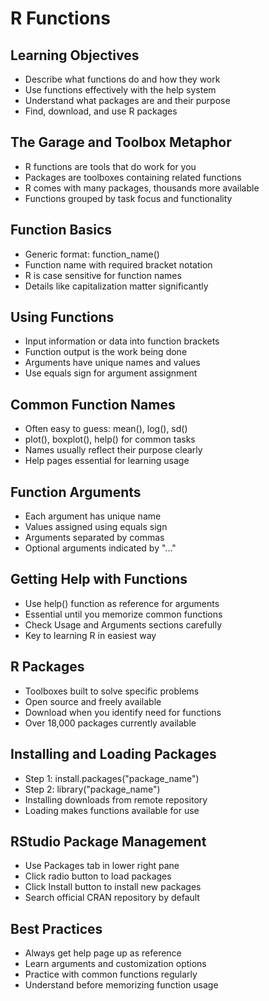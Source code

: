 # R Functions

## Learning Objectives
- Describe what functions do and how they work
- Use functions effectively with the help system
- Understand what packages are and their purpose
- Find, download, and use R packages

## The Garage and Toolbox Metaphor
- R functions are tools that do work for you
- Packages are toolboxes containing related functions
- R comes with many packages, thousands more available
- Functions grouped by task focus and functionality

## Function Basics
- Generic format: function_name()
- Function name with required bracket notation
- R is case sensitive for function names
- Details like capitalization matter significantly

## Using Functions
- Input information or data into function brackets
- Function output is the work being done
- Arguments have unique names and values
- Use equals sign for argument assignment

## Common Function Names
- Often easy to guess: mean(), log(), sd()
- plot(), boxplot(), help() for common tasks
- Names usually reflect their purpose clearly
- Help pages essential for learning usage

## Function Arguments
- Each argument has unique name
- Values assigned using equals sign
- Arguments separated by commas
- Optional arguments indicated by "..."

## Getting Help with Functions
- Use help() function as reference for arguments
- Essential until you memorize common functions
- Check Usage and Arguments sections carefully
- Key to learning R in easiest way

## R Packages
- Toolboxes built to solve specific problems
- Open source and freely available
- Download when you identify need for functions
- Over 18,000 packages currently available

## Installing and Loading Packages
- Step 1: install.packages("package_name")
- Step 2: library("package_name")
- Installing downloads from remote repository
- Loading makes functions available for use

## RStudio Package Management
- Use Packages tab in lower right pane
- Click radio button to load packages
- Click Install button to install new packages
- Search official CRAN repository by default

## Best Practices
- Always get help page up as reference
- Learn arguments and customization options
- Practice with common functions regularly
- Understand before memorizing function usage